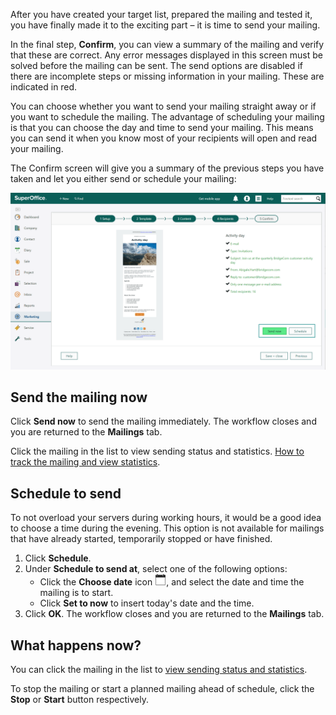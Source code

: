 <!-- markdownlint-disable-file MD041 -->
After you have created your target list, prepared the mailing and tested it, you have finally made it to the exciting part – it is time to send your mailing.

In the final step, **Confirm**, you can view a summary of the mailing and verify that these are correct. Any error messages displayed in this screen must be solved before the mailing can be sent. The send options are disabled if there are incomplete steps or missing information in your mailing. These are indicated in red.

You can choose whether you want to send your mailing straight away or if you want to schedule the mailing. The advantage of scheduling your mailing is that you can choose the day and time to send your mailing. This means you can send it when you know most of your recipients will open and read your mailing.

The Confirm screen will give you a summary of the previous steps you have taken and let you either send or schedule your mailing:

![The Confirm screen will give you a summary of the previous steps you have taken and let you either send or schedule your mailing -screenshot][img4]

## Send the mailing now

Click **Send now** to send the mailing immediately. The workflow closes and you are returned to the **Mailings** tab.

Click the mailing in the list to view sending status and statistics. [How to track the mailing and view statistics][1].

## Schedule to send

To not overload your servers during working hours, it would be a good idea to choose a time during the evening. This option is not available for mailings that have already started, temporarily stopped or have finished.

1. Click **Schedule**.
2. Under **Schedule to send at**, select one of the following options:
    * Click the **Choose date** icon ![icon][img3], and select the date and time the mailing is to start.
    * Click **Set to now** to insert today's date and the time.
3. Click **OK**. The workflow closes and you are returned to the **Mailings** tab.

## What happens now?

You can click the mailing in the list to [view sending status and statistics][1].

To stop the mailing or start a planned mailing ahead of schedule, click the **Stop** or **Start** button respectively.

<!-- Referenced links -->
[1]: ../../view-statistics.md

<!-- Referenced images -->
[img3]: ../../../../../../../common/icons/singlecolour/appointment.png
[img4]: ../../../../../../media/loc/en/marketing/send-or-schedule.png
